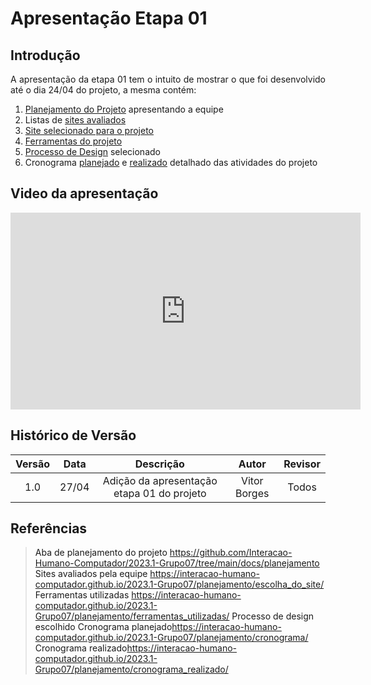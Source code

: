 # Apresentação Etapa 01

## Introdução

<p align="justify">
A apresentação da etapa 01 tem o intuito de mostrar o que foi desenvolvido até o dia 24/04 do projeto, a mesma contém:
</p>

1. <a href="https://github.com/Interacao-Humano-Computador/2023.1-Grupo07/tree/main/docs/planejamento">Planejamento do Projeto<a> apresentando a equipe
2. Listas de <a href="https://interacao-humano-computador.github.io/2023.1-Grupo07/planejamento/escolha_do_site/">sites avaliados<a>
3. <a href="https://interacao-humano-computador.github.io/2023.1-Grupo07/planejamento/escolha_do_site/">Site selecionado para o projeto
4. <a href="https://interacao-humano-computador.github.io/2023.1-Grupo07/planejamento/ferramentas_utilizadas/">Ferramentas do projeto<a>
5. <a href="https://interacao-humano-computador.github.io/2023.1-Grupo07/planejamento/processo_design/">Processo de Design<a> selecionado
6. Cronograma <a href="https://interacao-humano-computador.github.io/2023.1-Grupo07/planejamento/cronograma/">planejado<a> e <a href="https://interacao-humano-computador.github.io/2023.1-Grupo07/planejamento/cronograma_realizado/">realizado<a> detalhado das atividades do projeto

## Video da apresentação

<iframe width="560" height="315" src="https://www.youtube.com/watch?v=qOyrZM04N0k" frameborder="0" allow="accelerometer; autoplay; clipboard-write; encrypted-media; gyroscope; picture-in-picture" allowfullscreen></iframe>

## Histórico de Versão

| Versão | Data  |            Descrição              |     Autor      |    Revisor    |
|:------:|:-----:|:---------------------------------:|:--------------:|:-------------:|
|  1.0   | 27/04 | Adição da apresentação etapa 01 do projeto | Vitor Borges | Todos|

## Referências
> Aba de planejamento do projeto <a>https://github.com/Interacao-Humano-Computador/2023.1-Grupo07/tree/main/docs/planejamento<a>
> Sites avaliados pela equipe <a>https://interacao-humano-computador.github.io/2023.1-Grupo07/planejamento/escolha_do_site/<a>
> Ferramentas utilizadas <a>https://interacao-humano-computador.github.io/2023.1-Grupo07/planejamento/ferramentas_utilizadas/<a>
> Processo de design escolhido
> Cronograma planejado<a>https://interacao-humano-computador.github.io/2023.1-Grupo07/planejamento/cronograma/<a>
> Cronograma realizado<a>https://interacao-humano-computador.github.io/2023.1-Grupo07/planejamento/cronograma_realizado/<a>